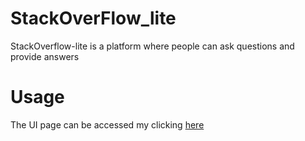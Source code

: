 # StackOverFlow_lite
StackOverflow-lite is a platform where people can ask questions and provide answers
# Usage
The UI page can be accessed my clicking [here](https://belio39.github.io/StackOverFlow_lite/UI/)
